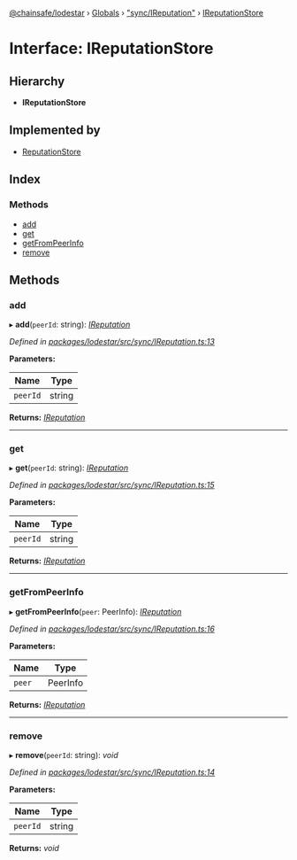 [@chainsafe/lodestar](../README.md) › [Globals](../globals.md) › ["sync/IReputation"](../modules/_sync_ireputation_.md) › [IReputationStore](_sync_ireputation_.ireputationstore.md)

# Interface: IReputationStore

## Hierarchy

* **IReputationStore**

## Implemented by

* [ReputationStore](../classes/_sync_ireputation_.reputationstore.md)

## Index

### Methods

* [add](_sync_ireputation_.ireputationstore.md#add)
* [get](_sync_ireputation_.ireputationstore.md#get)
* [getFromPeerInfo](_sync_ireputation_.ireputationstore.md#getfrompeerinfo)
* [remove](_sync_ireputation_.ireputationstore.md#remove)

## Methods

###  add

▸ **add**(`peerId`: string): *[IReputation](_sync_ireputation_.ireputation.md)*

*Defined in [packages/lodestar/src/sync/IReputation.ts:13](https://github.com/ChainSafe/lodestar/blob/f536e8f/packages/lodestar/src/sync/IReputation.ts#L13)*

**Parameters:**

Name | Type |
------ | ------ |
`peerId` | string |

**Returns:** *[IReputation](_sync_ireputation_.ireputation.md)*

___

###  get

▸ **get**(`peerId`: string): *[IReputation](_sync_ireputation_.ireputation.md)*

*Defined in [packages/lodestar/src/sync/IReputation.ts:15](https://github.com/ChainSafe/lodestar/blob/f536e8f/packages/lodestar/src/sync/IReputation.ts#L15)*

**Parameters:**

Name | Type |
------ | ------ |
`peerId` | string |

**Returns:** *[IReputation](_sync_ireputation_.ireputation.md)*

___

###  getFromPeerInfo

▸ **getFromPeerInfo**(`peer`: PeerInfo): *[IReputation](_sync_ireputation_.ireputation.md)*

*Defined in [packages/lodestar/src/sync/IReputation.ts:16](https://github.com/ChainSafe/lodestar/blob/f536e8f/packages/lodestar/src/sync/IReputation.ts#L16)*

**Parameters:**

Name | Type |
------ | ------ |
`peer` | PeerInfo |

**Returns:** *[IReputation](_sync_ireputation_.ireputation.md)*

___

###  remove

▸ **remove**(`peerId`: string): *void*

*Defined in [packages/lodestar/src/sync/IReputation.ts:14](https://github.com/ChainSafe/lodestar/blob/f536e8f/packages/lodestar/src/sync/IReputation.ts#L14)*

**Parameters:**

Name | Type |
------ | ------ |
`peerId` | string |

**Returns:** *void*
